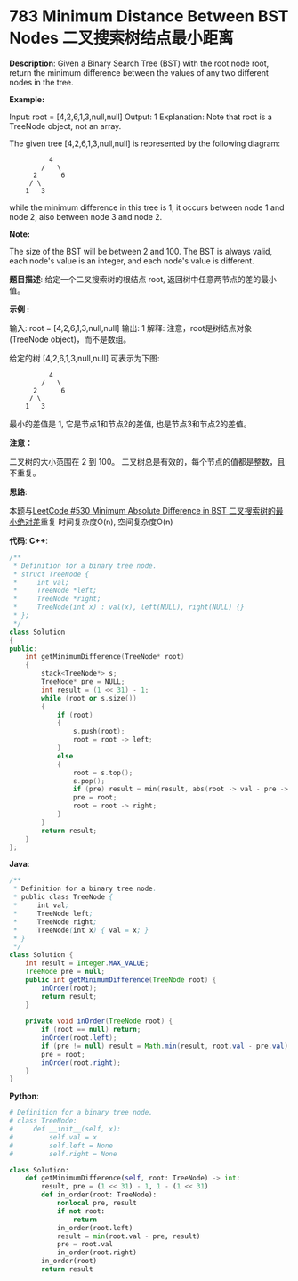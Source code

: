 # 783 Minimum Distance Between BST Nodes 二叉搜索树结点最小距离

__Description__:
Given a Binary Search Tree (BST) with the root node root, return the minimum difference between the values of any two different nodes in the tree.

__Example:__

Input: root = [4,2,6,1,3,null,null]
Output: 1
Explanation:
Note that root is a TreeNode object, not an array.

The given tree [4,2,6,1,3,null,null] is represented by the following diagram:

```text
          4
        /   \
      2      6
     / \    
    1   3  
```

while the minimum difference in this tree is 1, it occurs between node 1 and node 2, also between node 3 and node 2.

__Note:__

The size of the BST will be between 2 and 100.
The BST is always valid, each node's value is an integer, and each node's value is different.

__题目描述__:
给定一个二叉搜索树的根结点 root, 返回树中任意两节点的差的最小值。

__示例 :__

输入: root = [4,2,6,1,3,null,null]
输出: 1
解释:
注意，root是树结点对象(TreeNode object)，而不是数组。

给定的树 [4,2,6,1,3,null,null] 可表示为下图:

```text
          4
        /   \
      2      6
     / \    
    1   3  
```

最小的差值是 1, 它是节点1和节点2的差值, 也是节点3和节点2的差值。

__注意：__

二叉树的大小范围在 2 到 100。
二叉树总是有效的，每个节点的值都是整数，且不重复。

__思路__:

本题与[LeetCode #530 Minimum Absolute Difference in BST 二叉搜索树的最小绝对差](https://www.jianshu.com/p/b3b3dc64be1d)重复
时间复杂度O(n), 空间复杂度O(n)

__代码__:
__C++__:

```C++
/**
 * Definition for a binary tree node.
 * struct TreeNode {
 *     int val;
 *     TreeNode *left;
 *     TreeNode *right;
 *     TreeNode(int x) : val(x), left(NULL), right(NULL) {}
 * };
 */
class Solution 
{
public:
    int getMinimumDifference(TreeNode* root) 
    {
        stack<TreeNode*> s;
        TreeNode* pre = NULL;
        int result = (1 << 31) - 1;
        while (root or s.size()) 
        {
            if (root) 
            {
                s.push(root);
                root = root -> left;
            } 
            else 
            {
                root = s.top();
                s.pop();
                if (pre) result = min(result, abs(root -> val - pre -> val));
                pre = root;
                root = root -> right;
            }
        }
        return result;
    }
};
```

__Java__:

```Java
/**
 * Definition for a binary tree node.
 * public class TreeNode {
 *     int val;
 *     TreeNode left;
 *     TreeNode right;
 *     TreeNode(int x) { val = x; }
 * }
 */
class Solution {
    int result = Integer.MAX_VALUE;
    TreeNode pre = null;
    public int getMinimumDifference(TreeNode root) {
        inOrder(root);
        return result;
    }
    
    private void inOrder(TreeNode root) {
        if (root == null) return;
        inOrder(root.left);
        if (pre != null) result = Math.min(result, root.val - pre.val);
        pre = root;
        inOrder(root.right);
    }
}
```

__Python__:

```Python
# Definition for a binary tree node.
# class TreeNode:
#     def __init__(self, x):
#         self.val = x
#         self.left = None
#         self.right = None

class Solution:
    def getMinimumDifference(self, root: TreeNode) -> int:
        result, pre = (1 << 31) - 1, 1 - (1 << 31)
        def in_order(root: TreeNode):
            nonlocal pre, result
            if not root:
                return
            in_order(root.left)
            result = min(root.val - pre, result)
            pre = root.val
            in_order(root.right)
        in_order(root)
        return result
```
